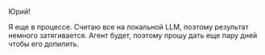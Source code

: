 Юрий!

Я еще в процессе.
Считаю все на локальной LLM, поэтому результат немного затягивается.
Агент будет, поэтому прошу дать еще пару дней чтобы его допилить.
